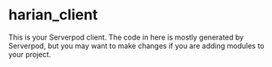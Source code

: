 # harian_client

This is your Serverpod client. The code in here is mostly generated by
Serverpod, but you may want to make changes if you are adding modules to your
project.
